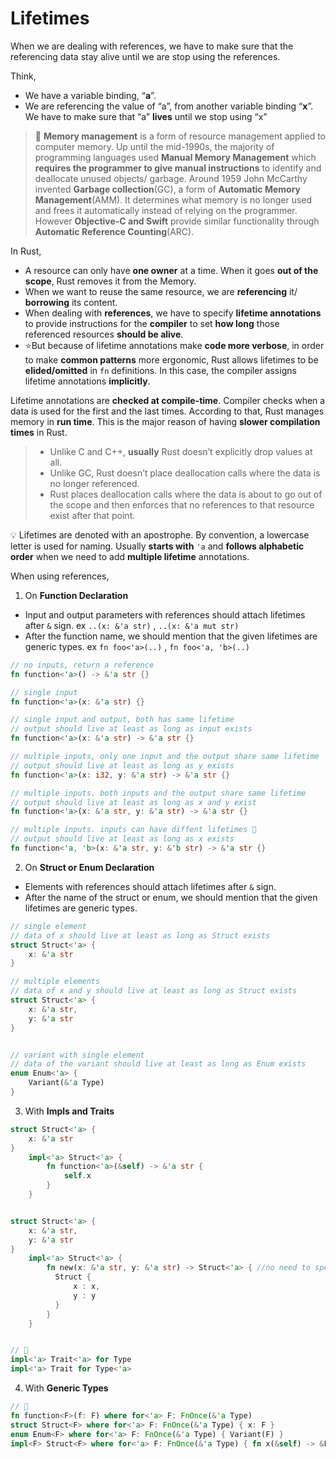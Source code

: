 # Lifetimes

When we are dealing with references, we have to make sure that the referencing data stay alive until we are stop using the references.

Think,

* We have a variable binding, “**a**”.
* We are referencing the value of “a”, from another variable binding “**x**”.
  We have to make sure that “a” **lives** until we stop using “x”

> 🔎 **Memory management** is a form of resource management applied to computer memory. Up until the mid-1990s, the majority of programming languages used **Manual Memory Management** which **requires the programmer to give manual instructions** to identify and deallocate unused objects/ garbage. Around 1959 John McCarthy invented **Garbage collection**\(GC\), a form of **Automatic Memory Management**\(AMM\). It determines what memory is no longer used and frees it automatically instead of relying on the programmer. However **Objective-C and Swift** provide similar functionality through **Automatic Reference Counting**\(ARC\).

In Rust,

* A resource can only have **one owner** at a time. When it goes **out of the scope**, Rust removes it from the Memory.
* When we want to reuse the same resource, we are **referencing** it/ **borrowing** its content. 
* When dealing with **references**, we have to specify **lifetime annotations** to provide instructions for the **compiler** to set **how long** those referenced resources **should be alive**.
* ⭐️But because of lifetime annotations make **code more verbose**, in order to make **common patterns** more ergonomic, Rust allows lifetimes to be **elided/omitted** in `fn` definitions. In this case, the compiler assigns lifetime annotations **implicitly**.

Lifetime annotations are **checked at compile-time**. Compiler checks when a data is used for the first and the last times. According to that, Rust manages memory in **run time**. This is the major reason of having **slower compilation times** in Rust.

> * Unlike C and C++, **usually** Rust doesn’t explicitly drop values at all. 
> * Unlike GC, Rust doesn’t place deallocation calls where the data is no longer referenced.
> * Rust places deallocation calls where the data is about to go out of the scope and then enforces that no references to that resource exist after that point.

💡 Lifetimes are denoted with an apostrophe. By convention, a lowercase letter is used for naming. Usually **starts with** `'a` and **follows alphabetic order** when we need to add **multiple lifetime** annotations.

When using references,

01. On **Function Declaration**

* Input and output parameters with references should attach lifetimes after `&` sign. ex `..(x: &'a str)` , `..(x: &'a mut str)` 
* After the function name, we should mention that the given lifetimes are generic types. ex `fn foo<'a>(..)` , `fn foo<'a, 'b>(..)`

```rust
// no inputs, return a reference
fn function<'a>() -> &'a str {} 

// single input
fn function<'a>(x: &'a str) {}

// single input and output, both has same lifetime
// output should live at least as long as input exists
fn function<'a>(x: &'a str) -> &'a str {}

// multiple inputs, only one input and the output share same lifetime
// output should live at least as long as y exists
fn function<'a>(x: i32, y: &'a str) -> &'a str {}

// multiple inputs. both inputs and the output share same lifetime
// output should live at least as long as x and y exist
fn function<'a>(x: &'a str, y: &'a str) -> &'a str {}

// multiple inputs. inputs can have diffent lifetimes 🔎
// output should live at least as long as x exists
fn function<'a, 'b>(x: &'a str, y: &'b str) -> &'a str {}
```

02. On **Struct or Enum Declaration**

* Elements with references should attach lifetimes after `&` sign.
* After the name of the struct or enum, we should mention that the given lifetimes are generic types.

```rust
// single element
// data of x should live at least as long as Struct exists
struct Struct<'a> { 
    x: &'a str 
}

// multiple elements
// data of x and y should live at least as long as Struct exists
struct Struct<'a> { 
    x: &'a str,
    y: &'a str 
}


// variant with single element
// data of the variant should live at least as long as Enum exists
enum Enum<'a> { 
    Variant(&'a Type)
}
```

03. With **Impls and Traits**

```rust
struct Struct<'a> { 
    x: &'a str 
}
    impl<'a> Struct<'a> { 
        fn function<'a>(&self) -> &'a str {
            self.x 
        }
    }


struct Struct<'a> { 
    x: &'a str,
    y: &'a str
}
    impl<'a> Struct<'a> { 
        fn new(x: &'a str, y: &'a str) -> Struct<'a> { //no need to specify <'a> after new; impl already has it
          Struct {
              x : x,
              y : y
          }
        }
    }


// 🔎
impl<'a> Trait<'a> for Type
impl<'a> Trait for Type<'a>
```

04. With **Generic Types**

```rust
// 🔎
fn function<F>(f: F) where for<'a> F: FnOnce(&'a Type)
struct Struct<F> where for<'a> F: FnOnce(&'a Type) { x: F }
enum Enum<F> where for<'a> F: FnOnce(&'a Type) { Variant(F) }
impl<F> Struct<F> where for<'a> F: FnOnce(&'a Type) { fn x(&self) -> &F { &self.x } }
```



